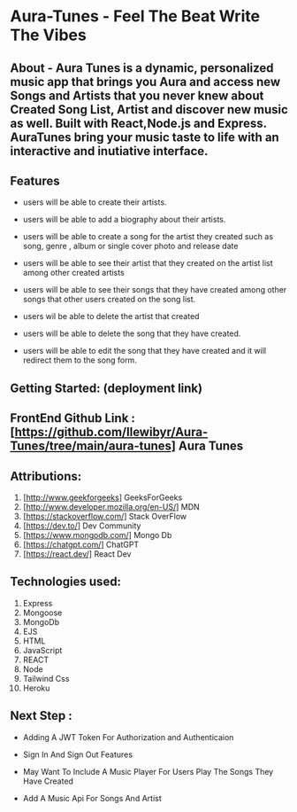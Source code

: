 # Aura-Tunes - Feel The Beat Write The Vibes

## About - Aura Tunes is a dynamic, personalized music app that brings you Aura and access new Songs and Artists that you never knew about Created Song List, Artist and discover new music as well. Built with React,Node.js and Express. AuraTunes bring your music taste to life with an interactive and inutiative interface.

## Features

- users will be able to create their artists.

- users will be able to add a biography about their artists.

- users will be able to create a song for the artist they created such as song, genre , album or single cover photo and release date

- users will be able to see their artist that they created on the artist list among other created artists

- users will be able to see their songs that they have created among other songs that other users created on the song list.

- users wil be able to delete the artist that created

- users will be able to delete the song that they have created.

- users will be able to edit the song that they have created and it will redirect them to the song form.

## Getting Started: (deployment link)

## FrontEnd Github Link : [https://github.com/llewibyr/Aura-Tunes/tree/main/aura-tunes] Aura Tunes

## Attributions:

1. [http://www.geekforgeeks] GeeksForGeeks
2. [http://www.developer.mozilla.org/en-US/] MDN
3. [https://stackoverflow.com/] Stack OverFlow
4. [https://dev.to/] Dev Community
5. [https://www.mongodb.com/] Mongo Db
6. [https://chatgpt.com/] ChatGPT
7. [https://react.dev/] React Dev

## Technologies used:

1. Express
2. Mongoose
3. MongoDb
4. EJS
5. HTML
6. JavaScript
7. REACT
8. Node
9. Tailwind Css
10. Heroku

## Next Step :

- Adding A JWT Token For Authorization and Authenticaion

- Sign In And Sign Out Features

- May Want To Include A Music Player For Users Play The Songs They Have Created

- Add A Music Api For Songs And Artist
